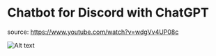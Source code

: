 # Chatbot for Discord with ChatGPT

source:  https://www.youtube.com/watch?v=wdgVv4UP08c

![Alt text](https://github.com/kontelk/chatgpt-chatbot/openai-chatgpt-use-example.png "preview")
